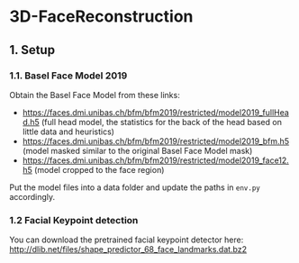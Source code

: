 # 3D-FaceReconstruction

## 1. Setup

### 1.1. Basel Face Model 2019

Obtain the Basel Face Model from these links:
 - https://faces.dmi.unibas.ch/bfm/bfm2019/restricted/model2019_fullHead.h5 (full head model, the statistics for the back of the head based on little data and heuristics)
 - https://faces.dmi.unibas.ch/bfm/bfm2019/restricted/model2019_bfm.h5 (model masked similar to the original Basel Face Model mask)
 - https://faces.dmi.unibas.ch/bfm/bfm2019/restricted/model2019_face12.h5 (model cropped to the face region)

Put the model files into a data folder and update the paths in `env.py` accordingly.

### 1.2 Facial Keypoint detection

You can download the pretrained facial keypoint detector here:
http://dlib.net/files/shape_predictor_68_face_landmarks.dat.bz2
